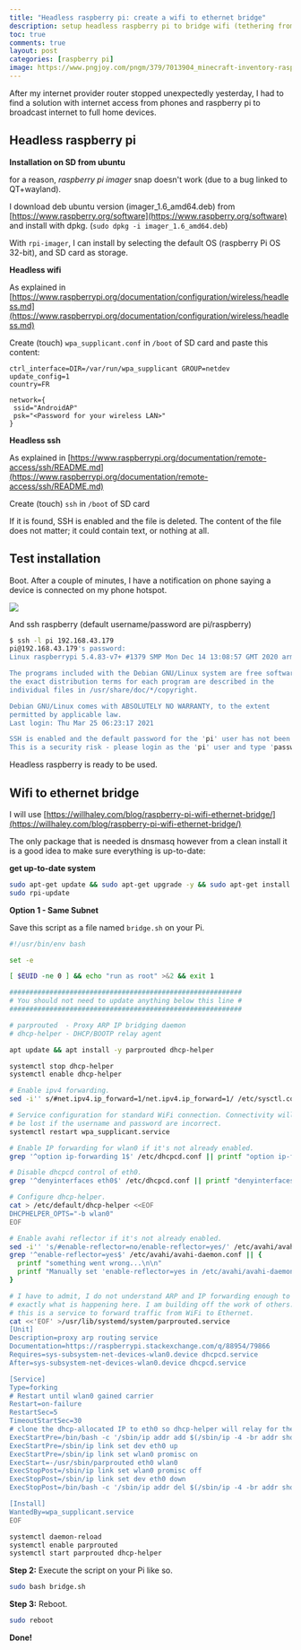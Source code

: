 ```yaml
---
title: "Headless raspberry pi: create a wifi to ethernet bridge"
description: setup headless raspberry pi to bridge wifi (tethering from phone) to ethernet (for my home wifi-router)
toc: true
comments: true
layout: post
categories: [raspberry pi]
image: https://www.pngjoy.com/pngm/379/7013904_minecraft-inventory-raspberry-pi-3-logo-png-transparent.png
---
```




After my internet provider router stopped unexpectedly yesterday, I had to find a solution with internet access from phones and raspberry pi to broadcast internet to full home devices.



## Headless raspberry pi

**Installation on SD from ubuntu**

for a reason, *raspberry pi imager* snap doesn't work (due to a bug linked to QT+wayland).

I download deb ubuntu version (imager_1.6_amd64.deb) from [https://www.raspberry.org/software](https://www.raspberry.org/software) and install with dpkg. (`sudo dpkg -i imager_1.6_amd64.deb`)

With `rpi-imager`, I can install by selecting the default OS (raspberry Pi OS 32-bit), and SD card as storage.

**Headless wifi**

As explained in [https://www.raspberrypi.org/documentation/configuration/wireless/headless.md](https://www.raspberrypi.org/documentation/configuration/wireless/headless.md)

Create (touch) `wpa_supplicant.conf` in `/boot` of SD card and paste this content:

```
ctrl_interface=DIR=/var/run/wpa_supplicant GROUP=netdev
update_config=1
country=FR

network={
 ssid="AndroidAP"
 psk="<Password for your wireless LAN>"
}
```

**Headless ssh**

As explained in [https://www.raspberrypi.org/documentation/remote-access/ssh/README.md](https://www.raspberrypi.org/documentation/remote-access/ssh/README.md)

Create (touch) `ssh` in `/boot` of SD card

If it is found, SSH is enabled and the file is deleted. The content of  the file does not matter; it could contain text, or nothing at all.

## Test installation

Boot. After a couple of minutes, I have a notification on phone saying a device is connected on my phone hotspot.

![](/home/explore/git/guillaume/blog/images/raspberrypi_hotspot.jpg)

And ssh raspberry (default username/password are pi/raspberry)

```bash
$ ssh -l pi 192.168.43.179
pi@192.168.43.179's password: 
Linux raspberrypi 5.4.83-v7+ #1379 SMP Mon Dec 14 13:08:57 GMT 2020 armv7l

The programs included with the Debian GNU/Linux system are free software;
the exact distribution terms for each program are described in the
individual files in /usr/share/doc/*/copyright.

Debian GNU/Linux comes with ABSOLUTELY NO WARRANTY, to the extent
permitted by applicable law.
Last login: Thu Mar 25 06:23:17 2021

SSH is enabled and the default password for the 'pi' user has not been changed.
This is a security risk - please login as the 'pi' user and type 'passwd' to set a new password.
```

Headless raspberry is ready to be used.

## Wifi to ethernet bridge

I will use [https://willhaley.com/blog/raspberry-pi-wifi-ethernet-bridge/](https://willhaley.com/blog/raspberry-pi-wifi-ethernet-bridge/)



The only  package that is needed is dnsmasq however from a clean install it is a  good idea to make sure everything is up-to-date:



**get up-to-date system**

```bash
sudo apt-get update && sudo apt-get upgrade -y && sudo apt-get install rpi-update dnsmasq -y
sudo rpi-update
```





**Option 1 - Same Subnet**

Save this script as a file named `bridge.sh` on your Pi.

```bash
#!/usr/bin/env bash

set -e

[ $EUID -ne 0 ] && echo "run as root" >&2 && exit 1

##########################################################
# You should not need to update anything below this line #
##########################################################

# parprouted  - Proxy ARP IP bridging daemon
# dhcp-helper - DHCP/BOOTP relay agent

apt update && apt install -y parprouted dhcp-helper

systemctl stop dhcp-helper
systemctl enable dhcp-helper

# Enable ipv4 forwarding.
sed -i'' s/#net.ipv4.ip_forward=1/net.ipv4.ip_forward=1/ /etc/sysctl.conf

# Service configuration for standard WiFi connection. Connectivity will
# be lost if the username and password are incorrect.
systemctl restart wpa_supplicant.service

# Enable IP forwarding for wlan0 if it's not already enabled.
grep '^option ip-forwarding 1$' /etc/dhcpcd.conf || printf "option ip-forwarding 1\n" >> /etc/dhcpcd.conf

# Disable dhcpcd control of eth0.
grep '^denyinterfaces eth0$' /etc/dhcpcd.conf || printf "denyinterfaces eth0\n" >> /etc/dhcpcd.conf

# Configure dhcp-helper.
cat > /etc/default/dhcp-helper <<EOF
DHCPHELPER_OPTS="-b wlan0"
EOF

# Enable avahi reflector if it's not already enabled.
sed -i'' 's/#enable-reflector=no/enable-reflector=yes/' /etc/avahi/avahi-daemon.conf
grep '^enable-reflector=yes$' /etc/avahi/avahi-daemon.conf || {
  printf "something went wrong...\n\n"
  printf "Manually set 'enable-reflector=yes in /etc/avahi/avahi-daemon.conf'\n"
}

# I have to admit, I do not understand ARP and IP forwarding enough to explain
# exactly what is happening here. I am building off the work of others. In short
# this is a service to forward traffic from WiFi to Ethernet.
cat <<'EOF' >/usr/lib/systemd/system/parprouted.service
[Unit]
Description=proxy arp routing service
Documentation=https://raspberrypi.stackexchange.com/q/88954/79866
Requires=sys-subsystem-net-devices-wlan0.device dhcpcd.service
After=sys-subsystem-net-devices-wlan0.device dhcpcd.service

[Service]
Type=forking
# Restart until wlan0 gained carrier
Restart=on-failure
RestartSec=5
TimeoutStartSec=30
# clone the dhcp-allocated IP to eth0 so dhcp-helper will relay for the correct subnet
ExecStartPre=/bin/bash -c '/sbin/ip addr add $(/sbin/ip -4 -br addr show wlan0 | /bin/grep -Po "\\d+\\.\\d+\\.\\d+\\.\\d+")/32 dev eth0'
ExecStartPre=/sbin/ip link set dev eth0 up
ExecStartPre=/sbin/ip link set wlan0 promisc on
ExecStart=-/usr/sbin/parprouted eth0 wlan0
ExecStopPost=/sbin/ip link set wlan0 promisc off
ExecStopPost=/sbin/ip link set dev eth0 down
ExecStopPost=/bin/bash -c '/sbin/ip addr del $(/sbin/ip -4 -br addr show wlan0 | /bin/grep -Po "\\d+\\.\\d+\\.\\d+\\.\\d+")/32 dev eth0'

[Install]
WantedBy=wpa_supplicant.service
EOF

systemctl daemon-reload
systemctl enable parprouted
systemctl start parprouted dhcp-helper
```

**Step 2:** Execute the script on your Pi like so.

```bash
sudo bash bridge.sh
```

**Step 3:** Reboot.

```bash
sudo reboot
```

**Done!**
